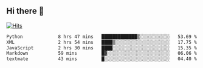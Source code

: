 ## Hi there 👋

<!--
**alihaqberdi/alihaqberdi** is a ✨ _special_ ✨ repository because its `README.md` (this file) appears on your GitHub profile.

Here are some ideas to get you started:

- 🔭 I’m currently working on ...
- 🌱 I’m currently learning ...
- 👯 I’m looking to collaborate on ...
- 🤔 I’m looking for help with ...
- 💬 Ask me about ...
- 📫 How to reach me: ...
- 😄 Pronouns: ...
- ⚡ Fun fact: ...
-->

[![Hits](https://hits.sh/github.com/alihaqberdi.svg)](https://hits.sh/github.com/alihaqberdi/)

<!--START_SECTION:waka-->

```txt
Python             8 hrs 47 mins   █████████████▒░░░░░░░░░░░   53.69 %
XML                2 hrs 54 mins   ████▒░░░░░░░░░░░░░░░░░░░░   17.75 %
JavaScript         2 hrs 30 mins   ████░░░░░░░░░░░░░░░░░░░░░   15.35 %
Markdown           59 mins         █▓░░░░░░░░░░░░░░░░░░░░░░░   06.06 %
textmate           43 mins         █░░░░░░░░░░░░░░░░░░░░░░░░   04.40 %
```

<!--END_SECTION:waka-->
